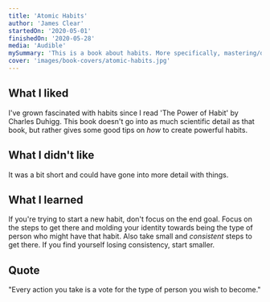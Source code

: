 ```yaml
---
title: 'Atomic Habits'  
author: 'James Clear'  
startedOn: '2020-05-01' 
finishedOn: '2020-05-28' 
media: 'Audible'  
mySummary: 'This is a book about habits. More specifically, mastering/developing a system of creating habits.'  
cover: 'images/book-covers/atomic-habits.jpg'  
---
```


## What I liked
I've grown fascinated with habits since I read 'The Power of Habit' by Charles Duhigg. This book doesn't go into as much scientific detail as that book,
but rather gives some good tips on *how* to create powerful habits.

## What I didn't like
It was a bit short and could have gone into more detail with things.

## What I learned
If you're trying to start a new habit, don't focus on the end goal. Focus on the steps to get there and molding your identity towards being the type of 
person who might have that habit. Also take small and *consistent* steps to get there. If you find yourself losing consistency, start smaller.

## Quote
"Every action you take is a vote for the type of person you wish to become."



